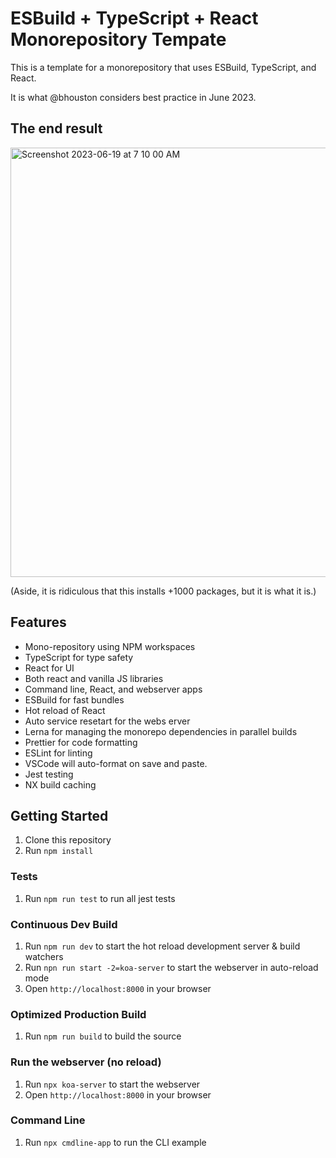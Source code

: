 # ESBuild + TypeScript + React Monorepository Tempate

This is a template for a monorepository that uses ESBuild, TypeScript, and React.

It is what @bhouston considers best practice in June 2023.

## The end result

<img width="687" alt="Screenshot 2023-06-19 at 7 10 00 AM" src="https://github.com/bhouston/esbuild-ts-monorepo/assets/588541/ba6d1764-f4d6-4a31-8a98-957e954d95eb">

(Aside, it is ridiculous that this installs +1000 packages, but it is what it is.)

## Features

- Mono-repository using NPM workspaces
- TypeScript for type safety
- React for UI
- Both react and vanilla JS libraries
- Command line, React, and webserver apps
- ESBuild for fast bundles
- Hot reload of React
- Auto service resetart for the webs erver
- Lerna for managing the monorepo dependencies in parallel builds
- Prettier for code formatting
- ESLint for linting
- VSCode will auto-format on save and paste.
- Jest testing
- NX build caching

## Getting Started

1. Clone this repository
2. Run `npm install`

### Tests

1. Run `npm run test` to run all jest tests

### Continuous Dev Build

1. Run `npm run dev` to start the hot reload development server & build watchers
2. Run `npn run start -2=koa-server` to start the webserver in auto-reload mode
3. Open `http://localhost:8000` in your browser

### Optimized Production Build

1. Run `npm run build` to build the source

### Run the webserver (no reload)

1. Run `npx koa-server` to start the webserver
2. Open `http://localhost:8000` in your browser

### Command Line

1. Run `npx cmdline-app` to run the CLI example
